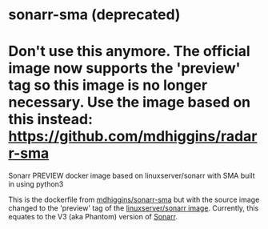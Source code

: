 # sonarr-sma (deprecated)

# Don't use this anymore.  The official image now supports the 'preview' tag so this image is no longer necessary.  Use the image based on this instead: https://github.com/mdhiggins/radarr-sma

Sonarr PREVIEW docker image based on linuxserver/sonarr with SMA built in using python3

This is the dockerfile from [mdhiggins/sonarr-sma](https://hub.docker.com/r/mdhiggins/sonarr-sma) but with the source image changed to the 'preview' tag of the [linuxserver/sonarr image](https://hub.docker.com/r/linuxserver/sonarr).
Currently, this equates to the V3 (aka Phantom) version of [Sonarr](https://forums.sonarr.tv/c/phantom).
